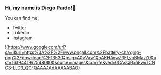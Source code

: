 ### Hi, my name is Diego Pardo!🐥
You can find me:
- Twitter
- Linkedin
- Instagram

!(https://www.google.com/url?sa=i&url=https%3A%2F%2Fwww.pngall.com%2Fbattery-charging-png%2Fdownload%2F13530&psig=AOvVaw1QoAKHAnwZ3FI_vnBMazZ0&ust=1639441962548000&source=images&cd=vfe&ved=0CAsQjRxqFwoTCNC3-LLD3_QCFQAAAAAdAAAAABAO)
<!--
**DiegoPardoMontero/DiegoPardoMontero** is a ✨ _special_ ✨ repository because its `README.md` (this file) appears on your GitHub profile.

Here are some ideas to get you started:

- 🔭 I’m currently working on ...
- 🌱 I’m currently learning ...
- 👯 I’m looking to collaborate on ...
- 🤔 I’m looking for help with ...
- 💬 Ask me about ...
- 📫 How to reach me: ...
- 😄 Pronouns: ...
- ⚡ Fun fact: ...
-->
